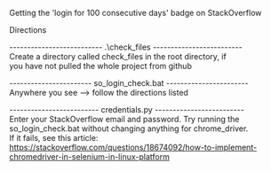 Getting the 'login for 100 consecutive days' badge on StackOverflow  

Directions  

-------------------------- .\check_files -------------------------  
Create a directory called check_files in the root directory, if  
you have not pulled the whole project from github  
  
  
----------------------- so_login_check.bat -----------------------  
Anywhere you see --> follow the directions listed  
  
  
------------------------- credentials.py -------------------------  
Enter your StackOverflow email and password. Try running the  
so_login_check.bat without changing anything for chrome_driver.  
If it fails, see this article:  
https://stackoverflow.com/questions/18674092/how-to-implement-chromedriver-in-selenium-in-linux-platform